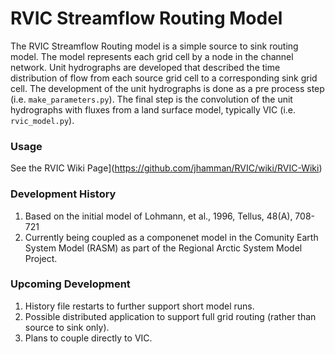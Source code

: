 # RVIC Streamflow Routing Model

The RVIC Streamflow Routing model is a simple source to sink routing model.  The model represents each grid cell by a node in the channel network.  Unit hydrographs are developed that described the time distribution of flow from each source grid cell to a corresponding sink grid cell.  The development of the unit hydrographs is done as a pre process step (i.e. `make_parameters.py`).  The final step is the convolution of the unit hydrographs with fluxes from a land surface model, typically VIC (i.e. `rvic_model.py`).  

### Usage
See the RVIC Wiki Page](https://github.com/jhamman/RVIC/wiki/RVIC-Wiki)

### Development History
1.  Based on the initial model of Lohmann, et al., 1996, Tellus, 48(A), 708-721
2.  Currently being coupled as a componenet model in the Comunity Earth System Model (RASM) as part of the Regional Arctic System Model Project.   

### Upcoming Development
1.  History file restarts to further support short model runs.
2.  Possible distributed application to support full grid routing (rather than source to sink only).
3.  Plans to couple directly to VIC.
